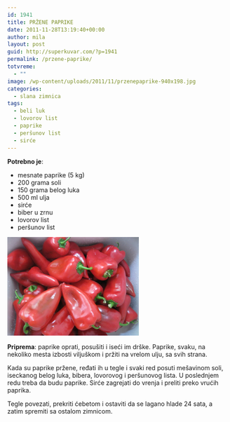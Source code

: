 ```yaml
---
id: 1941
title: PRŽENE PAPRIKE
date: 2011-11-28T13:19:40+00:00
author: mila
layout: post
guid: http://superkuvar.com/?p=1941
permalink: /przene-paprike/
totvreme:
  - ""
image: /wp-content/uploads/2011/11/przenepaprike-940x198.jpg
categories:
  - slana zimnica
tags:
  - beli luk
  - lovorov list
  - paprike
  - peršunov list
  - sirće
---
```

**Potrebno je**:

  * mesnate paprike (5 kg)
  * 200 grama soli
  * 150 grama belog luka
  * 500 ml ulja
  * sirće
  * biber u zrnu
  * lovorov list
  * peršunov list

[<img class="alignnone size-medium wp-image-8809" src="/wp-content/uploads/2011/11/przenepaprike-1024x768.jpg" alt="przenepaprike" width="300" height="225" />](/wp-content/uploads/2011/11/przenepaprike.jpg)

**Priprema**: paprike oprati, posušiti i iseći im drške. Paprike, svaku, na nekoliko mesta izbosti viljuškom i pržiti na vrelom ulju, sa svih strana.

Kada su paprike pržene, ređati ih u tegle i svaki red posuti mešavinom soli, iseckanog belog luka, bibera, lovorovog i peršunovog lista. U poslednjem redu treba da budu paprike. Sirće zagrejati do vrenja i preliti preko vrućih paprika.

Tegle povezati, prekriti ćebetom i ostaviti da se lagano hlade 24 sata, a zatim spremiti sa ostalom zimnicom.